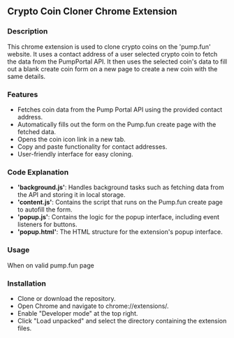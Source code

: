 ## Crypto Coin Cloner Chrome Extension
### Description
This chrome extension is used to clone crypto coins on the 'pump.fun' website. It uses a contact address of a user selected crypto coin to fetch the data from the PumpPortal API. It then uses the selected coin's data to fill out a blank create coin form on a new page to create a new coin with the same details.
### Features
- Fetches coin data from the Pump Portal API using the provided contact address.
- Automatically fills out the form on the Pump.fun create page with the fetched data.
- Opens the coin icon link in a new tab.
- Copy and paste functionality for contact addresses.
- User-friendly interface for easy cloning.
### Code Explanation
- **'background.js'**: Handles background tasks such as fetching data from the API and storing it in local storage.
- **'content.js'**: Contains the script that runs on the Pump.fun create page to autofill the form.
- **'popup.js'**: Contains the logic for the popup interface, including event listeners for buttons.
- **'popup.html'**: The HTML structure for the extension's popup interface.
### Usage
When on  valid pump.fun page
### Installation
- Clone or download the repository.
- Open Chrome and navigate to chrome://extensions/.
- Enable "Developer mode" at the top right.
- Click "Load unpacked" and select the directory containing the extension files.

